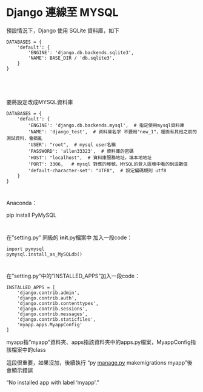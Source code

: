 # Django 連線至 MYSQL


預設情況下，Django 使用 SQLite 資料庫，如下


    DATABASES = {
        'default': {
            'ENGINE': 'django.db.backends.sqlite3',
            'NAME': BASE_DIR / 'db.sqlite3',
        }
    }

#


<br>

要將設定改成MYSQL資料庫


    DATABASES = {
        'default': {
            'ENGINE': 'django.db.backends.mysql',  # 指定使用mysql資料庫
            'NAME': 'django_test',  # 資料庫名字 不要用"new_1"，裡面有其他之前的測試資料，會搞亂
            'USER': "root",  # mysql user名稱
            'PASSWORD': 'allen33323',  # 資料庫的密碼
            'HOST': "localhost",  # 資料庫服務地址，填本地地址
            'PORT': 3306,   # mysql 對應的埠號，MYSQL的登入區塊中看的到這數值
            'default-character-set': "UTF8",  # 設定編碼規則 utf8
        }
    }


#


Anaconda：

pip install PyMySQL


#


在”setting.py” 同級的 __init__.py檔案中 加入一段code：


    import pymysql
    pymysql.install_as_MySQLdb()


#


在”setting.py”中的”INSTALLED_APPS”加入一段code：


    INSTALLED_APPS = [
        'django.contrib.admin',
        'django.contrib.auth',
        'django.contrib.contenttypes',
        'django.contrib.sessions',
        'django.contrib.messages',
        'django.contrib.staticfiles',
        'myapp.apps.MyappConfig'
    ]

myapp指”myapp”資料夾、apps指該資料夾中的apps.py檔案，MyappConfig指該檔案中的class

這段很重要，如果沒加，後續執行 “py [manage.py](http://manage.py/) makemigrations myapp”後會顯示錯誤

“No installed app with label ‘myapp'.”


#


